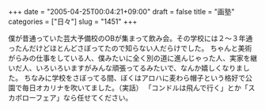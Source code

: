 +++
date = "2005-04-25T00:04:21+09:00"
draft = false
title = "画塾"
categories = ["日々"]
slug = "1451"
+++

僕が昔通っていた芸大予備校のOBが集まって飲み会。その学校には２〜３年通ったんだけどほとんどさぼってたので知らない人だらけでした。
ちゃんと美術がらみの仕事をしている人、僕みたいに全く別の道に進んじゃった人、実家を継いだ人、いろいろいますがみんな頑張ってるみたいで、なんか嬉しくなりました。
ちなみに学校をさぼってる間、ぼくはアロハに麦わら帽子という格好で公園で毎日オカリナを吹いてました。（実話）
「コンドルは飛んで行く」とか「スカボローフェア」なら任せてください。

